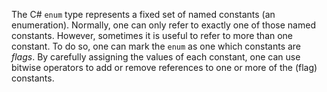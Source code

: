 The C# `enum` type represents a fixed set of named constants (an enumeration). Normally, one can only refer to exactly one of those named constants. However, sometimes it is useful to refer to more than one constant. To do so, one can mark the `enum` as one which constants are _flags_. By carefully assigning the values of each constant, one can use bitwise operators to add or remove references to one or more of the (flag) constants.
